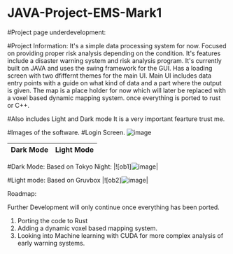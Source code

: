 # JAVA-Project-EMS-Mark1

#Project page underdevelopment:

#Project Information:
It's a simple data processing system for now. Focused on providing proper risk analysis depending on the condition. 
It's features include a disaster warning system and risk analysis program. It's currently built on JAVA and uses the swing framework for the GUI.
Has a loading screen with two dfiffernt themes for the main UI.
Main UI includes data entry points with a guide on what kind of data and a part where the output is given.
The map is a place holder for now which will later be replaced with a voxel based dynamic mapping system. once everything is ported to rust or C++.

#Also includes Light and Dark mode It is a very important fearture trust me.


#Images of the software.
#Login Screen.
![image](https://github.com/ColdWistler/JAVA-Project-EMS-Mark1/assets/53271289/1315008d-dbeb-4000-a27e-131a235be280)

|Dark Mode|Light Mode|
|--|--|

#Dark Mode: Based on Tokyo Night:
|![ob1]![image](https://github.com/ColdWistler/JAVA-Project-EMS-Mark1/assets/53271289/67d37873-055f-4fbf-bac9-eb2ad0c47e87)|


#Light mode: Based on Gruvbox
|![ob2]![image](https://github.com/ColdWistler/JAVA-Project-EMS-Mark1/assets/53271289/28e2e9c6-d0d1-4f3a-99ae-ef8a3a28d639)|




Roadmap:

Further Development will only continue once everything has been ported.

1. Porting the code to Rust
2. Adding a dynamic voxel based mapping system.
3. Looking into Machine learning with CUDA for more complex analysis of early warning systems.
